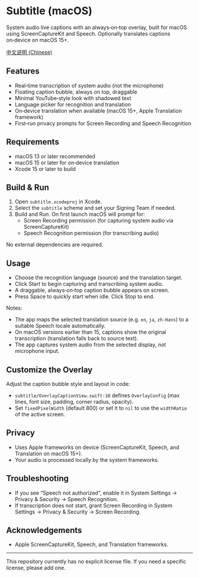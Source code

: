 # Subtitle (macOS)

System audio live captions with an always‑on‑top overlay, built for macOS using ScreenCaptureKit and Speech. Optionally translates captions on‑device on macOS 15+.

[中文说明 (Chinese)](README.zh-CN.md)

## Features

- Real‑time transcription of system audio (not the microphone)
- Floating caption bubble, always on top, draggable
- Minimal YouTube‑style look with shadowed text
- Language picker for recognition and translation
- On‑device translation when available (macOS 15+, Apple Translation framework)
- First‑run privacy prompts for Screen Recording and Speech Recognition

## Requirements

- macOS 13 or later recommended
- macOS 15 or later for on‑device translation
- Xcode 15 or later to build

## Build & Run

1. Open `subtitle.xcodeproj` in Xcode.
2. Select the `subtitle` scheme and set your Signing Team if needed.
3. Build and Run. On first launch macOS will prompt for:
   - Screen Recording permission (for capturing system audio via ScreenCaptureKit)
   - Speech Recognition permission (for transcribing audio)

No external dependencies are required.

## Usage

- Choose the recognition language (source) and the translation target.
- Click Start to begin capturing and transcribing system audio.
- A draggable, always‑on‑top caption bubble appears on screen.
- Press Space to quickly start when idle. Click Stop to end.

Notes:
- The app maps the selected translation source (e.g. `en`, `ja`, `zh-Hans`) to a suitable Speech locale automatically.
- On macOS versions earlier than 15, captions show the original transcription (translation falls back to source text).
- The app captures system audio from the selected display, not microphone input.

## Customize the Overlay

Adjust the caption bubble style and layout in code:
- `subtitle/OverlayCaptionView.swift:10` defines `OverlayConfig` (max lines, font size, padding, corner radius, opacity).
- Set `fixedPixelWidth` (default 800) or set it to `nil` to use the `widthRatio` of the active screen.

## Privacy

- Uses Apple frameworks on device (ScreenCaptureKit, Speech, and Translation on macOS 15+).
- Your audio is processed locally by the system frameworks.

## Troubleshooting

- If you see “Speech not authorized”, enable it in System Settings → Privacy & Security → Speech Recognition.
- If transcription does not start, grant Screen Recording in System Settings → Privacy & Security → Screen Recording.

## Acknowledgements

- Apple ScreenCaptureKit, Speech, and Translation frameworks.

---

This repository currently has no explicit license file. If you need a specific license, please add one.

